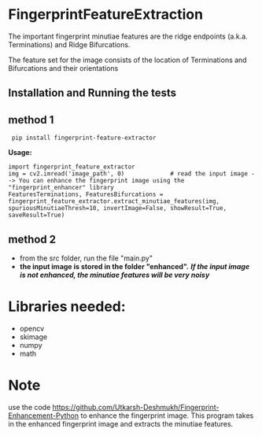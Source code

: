 # FingerprintFeatureExtraction
The important fingerprint minutiae features are the ridge endpoints (a.k.a. Terminations) and Ridge Bifurcations.



The feature set for the image consists of the location of Terminations and Bifurcations and their orientations

## Installation and Running the tests

 ## method 1
 ```
  pip install fingerprint-feature-extractor
 ```
 
 **Usage:**
  ```
  import fingerprint_feature_extractor
  img = cv2.imread('image_path', 0)				# read the input image --> You can enhance the fingerprint image using the "fingerprint_enhancer" library
  FeaturesTerminations, FeaturesBifurcations = fingerprint_feature_extractor.extract_minutiae_features(img, spuriousMinutiaeThresh=10, invertImage=False, showResult=True, saveResult=True)
```
 ## method 2
- from the src folder, run the file "main.py"
- **the input image is stored in the folder "enhanced".**
***If the input image is not enhanced, the minutiae features will be very noisy***

# Libraries needed:
- opencv
- skimage
- numpy
- math

# Note
use the code https://github.com/Utkarsh-Deshmukh/Fingerprint-Enhancement-Python to enhance the fingerprint image.
This program takes in the enhanced fingerprint image and extracts the minutiae features.

